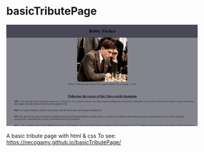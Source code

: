 # basicTributePage

![screenshot](./screenshot.png)

A basic tribute page with html &amp; css
To see: https://necogamy.github.io/basicTributePage/
